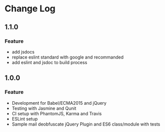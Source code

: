 # Change Log

## 1.1.0
### Feature
* add jsdocs
* replace eslint standard with google and recommanded
* add eslint and jsdoc to build process

## 1.0.0
### Feature
* Development for Babel/ECMA2015 and jQuery
* Testing with Jasmine and Qunit
* CI setup with PhantomJS, Karma and Travis
* ESLint setup
* Sample mail deobfuscate jQuery Plugin and ES6 class/module with tests
